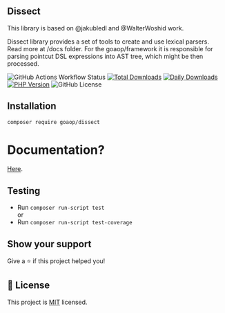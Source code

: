 Dissect
-----------------
This library is based on @jakubledl and @WalterWoshid work.

Dissect library provides a set of tools to create and use lexical parsers. Read more at /docs folder.
For the goaop/framework it is responsible for parsing pointcut DSL expressions into AST tree, which might be then
processed.

![GitHub Actions Workflow Status](https://img.shields.io/github/actions/workflow/status/goaop/dissect/php-tests.yml?branch=master)
[![Total Downloads](https://img.shields.io/packagist/dt/goaop/dissect.svg)](https://packagist.org/packages/goaop/dissect)
[![Daily Downloads](https://img.shields.io/packagist/dd/goaop/dissect.svg)](https://packagist.org/packages/goaop/dissect)
[![PHP Version](https://img.shields.io/badge/php-%3E%3D%208.2-8892BF.svg)](https://php.net/)
![GitHub License](https://img.shields.io/github/license/goaop/dissect)


## Installation

```bash
composer require goaop/dissect
```


# Documentation?

[Here](docs/index.md).



## Testing

- Run `composer run-script test`<br>
  or
- Run `composer run-script test-coverage`



## Show your support

Give a ⭐ if this project helped you!


## 📝 License

This project is [MIT](https://opensource.org/licenses/MIT) licensed.
